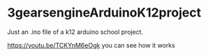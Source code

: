 # 3gearsengineArduinoK12project
Just an .ino file of a k12 arduino school project.

https://youtu.be/TCKYnM6eOgk
you can see how it works
